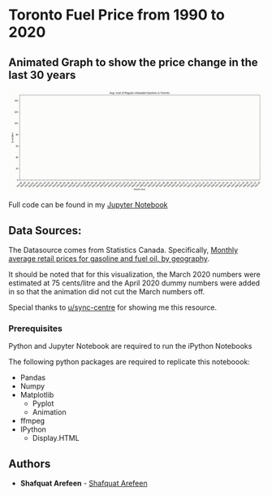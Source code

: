 # Toronto Fuel Price from 1990 to 2020
## Animated Graph to show the price change in the last 30 years

![](fuel_prices.gif)

Full code can be found in my [Jupyter Notebook](https://github.com/Shafquat/Toronto-Fuel-Price/blob/master/Gas-script.ipynb)

## Data Sources: 

The Datasource comes from Statistics Canada. Specifically, [Monthly average retail prices for gasoline and fuel oil, by geography](https://www150.statcan.gc.ca/t1/tbl1/en/cv!recreate.action?pid=1810000101&selectedNodeIds=1D9,2D2&checkedLevels=&refPeriods=19900201,20200201&dimensionLayouts=layout3,layout2,layout2&vectorDisplay=false).

It should be noted that for this visualization, the March 2020 numbers were estimated at 75 cents/litre and the April 2020 dummy numbers were added in so that the animation did not cut the March numbers off.

Special thanks to [u/sync-centre](https://www.reddit.com/r/toronto/comments/fov9y9/oldschool_gas_prices/flhddmh) for showing me this resource.

### Prerequisites

Python and Jupyter Notebook are required to run the iPython Notebooks

The following python packages are required to replicate this noteboook:
* Pandas
* Numpy
* Matplotlib
	* Pyplot
	* Animation
* ffmpeg
* IPython
	* Display.HTML


## Authors

* **Shafquat Arefeen** - [Shafquat Arefeen](https://shafquatarefeen.com)
